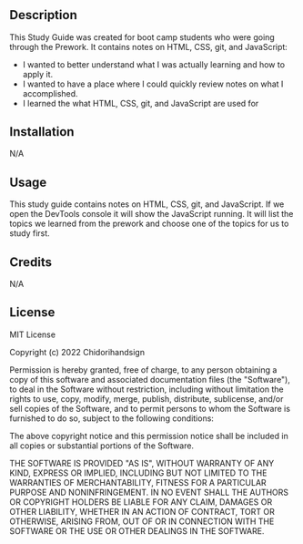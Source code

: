 # <Study Guide Webpage>

## Description

This Study Guide was created for boot camp students who were going through the Prework. It contains notes on HTML, CSS, git, and JavaScript:

- I wanted to better understand what I was actually learning and how to apply it.
- I wanted to have a place where I could quickly review notes on what I accomplished.
- I learned the what HTML, CSS, git, and JavaScript are used for


## Installation

N/A

## Usage

This study guide contains notes on HTML, CSS, git, and JavaScript. If we open the DevTools console it will show the JavaScript running. It will list the topics we learned from the prework and choose one of the topics for us to study first. 

## Credits

N/A

## License

MIT License

Copyright (c) 2022 Chidorihandsign

Permission is hereby granted, free of charge, to any person obtaining a copy
of this software and associated documentation files (the "Software"), to deal
in the Software without restriction, including without limitation the rights
to use, copy, modify, merge, publish, distribute, sublicense, and/or sell
copies of the Software, and to permit persons to whom the Software is
furnished to do so, subject to the following conditions:

The above copyright notice and this permission notice shall be included in all
copies or substantial portions of the Software.

THE SOFTWARE IS PROVIDED "AS IS", WITHOUT WARRANTY OF ANY KIND, EXPRESS OR
IMPLIED, INCLUDING BUT NOT LIMITED TO THE WARRANTIES OF MERCHANTABILITY,
FITNESS FOR A PARTICULAR PURPOSE AND NONINFRINGEMENT. IN NO EVENT SHALL THE
AUTHORS OR COPYRIGHT HOLDERS BE LIABLE FOR ANY CLAIM, DAMAGES OR OTHER
LIABILITY, WHETHER IN AN ACTION OF CONTRACT, TORT OR OTHERWISE, ARISING FROM,
OUT OF OR IN CONNECTION WITH THE SOFTWARE OR THE USE OR OTHER DEALINGS IN THE
SOFTWARE.
